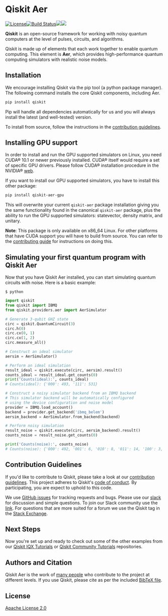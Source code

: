 # Qiskit Aer

[![License](https://img.shields.io/github/license/Qiskit/qiskit-aer.svg?style=popout-square)](https://opensource.org/licenses/Apache-2.0)[![Build Status](https://img.shields.io/travis/com/Qiskit/qiskit-aer/master.svg?style=popout-square)](https://travis-ci.com/Qiskit/qiskit-aer)[![](https://img.shields.io/github/release/Qiskit/qiskit-aer.svg?style=popout-square)](https://github.com/Qiskit/qiskit-aer/releases)[![](https://img.shields.io/pypi/dm/qiskit-aer.svg?style=popout-square)](https://pypi.org/project/qiskit-aer/)

**Qiskit** is an open-source framework for working with noisy quantum computers at the level of pulses, circuits, and algorithms.

Qiskit is made up of elements that each work together to enable quantum computing. This element is **Aer**, which provides high-performance quantum computing simulators with realistic noise models.

## Installation

We encourage installing Qiskit via the pip tool (a python package manager). The following command installs the core Qiskit components, including Aer.

```bash
pip install qiskit
```

Pip will handle all dependencies automatically for us and you will always install the latest (and well-tested) version.

To install from source, follow the instructions in the [contribution guidelines](https://github.com/Qiskit/qiskit-aer/blob/master/CONTRIBUTING.md).

## Installing GPU support

In order to install and run the GPU supported simulators on Linux, you need CUDA&reg; 10.1 or newer previously installed.
CUDA&reg; itself would require a set of specific GPU drivers. Please follow CUDA&reg; installation procedure in the NVIDIA&reg; [web](https://www.nvidia.com/drivers).

If you want to install our GPU supported simulators, you have to install this other package:

```bash
pip install qiskit-aer-gpu
```

This will overwrite your current `qiskit-aer` package installation giving you
the same functionality found in the canonical `qiskit-aer` package, plus the
ability to run the GPU supported simulators: statevector, density matrix, and unitary.

**Note**: This package is only available on x86_64 Linux. For other platforms
that have CUDA support you will have to build from source. You can refer to
the [contributing guide](https://github.com/Qiskit/qiskit-aer/blob/master/CONTRIBUTING.md#building-with-gpu-support)
for instructions on doing this.

## Simulating your first quantum program with Qiskit Aer
Now that you have Qiskit Aer installed, you can start simulating quantum circuits with noise. Here is a basic example:

```
$ python
```

```python
import qiskit
from qiskit import IBMQ
from qiskit.providers.aer import AerSimulator

# Generate 3-qubit GHZ state
circ = qiskit.QuantumCircuit(3)
circ.h(0)
circ.cx(0, 1)
circ.cx(1, 2)
circ.measure_all()

# Construct an ideal simulator
aersim = AerSimulator()

# Perform an ideal simulation
result_ideal = qiskit.execute(circ, aersim).result()
counts_ideal = result_ideal.get_counts(0)
print('Counts(ideal):', counts_ideal)
# Counts(ideal): {'000': 493, '111': 531}

# Construct a noisy simulator backend from an IBMQ backend
# This simulator backend will be automatically configured
# using the device configuration and noise model 
provider = IBMQ.load_account()
backend = provider.get_backend('ibmq_belem')
aersim_backend = AerSimulator.from_backend(backend)

# Perform noisy simulation
result_noise = qiskit.execute(circ, aersim_backend).result()
counts_noise = result_noise.get_counts(0)

print('Counts(noise):', counts_noise)
# Counts(noise): {'000': 492, '001': 6, '010': 8, '011': 14, '100': 3, '101': 14, '110': 18, '111': 469}
```

## Contribution Guidelines

If you'd like to contribute to Qiskit, please take a look at our
[contribution guidelines](https://github.com/Qiskit/qiskit-aer/blob/master/CONTRIBUTING.md). This project adheres to Qiskit's [code of conduct](https://github.com/Qiskit/qiskit-aer/blob/master/CODE_OF_CONDUCT.md). By participating, you are expect to uphold to this code.

We use [GitHub issues](https://github.com/Qiskit/qiskit-aer/issues) for tracking requests and bugs. Please use our [slack](https://qiskit.slack.com) for discussion and simple questions. To join our Slack community use the [link](https://qiskit.slack.com/join/shared_invite/zt-fybmq791-hYRopcSH6YetxycNPXgv~A#/). For questions that are more suited for a forum we use the Qiskit tag in the [Stack Exchange](https://quantumcomputing.stackexchange.com/questions/tagged/qiskit).

## Next Steps

Now you're set up and ready to check out some of the other examples from our
[Qiskit IQX Tutorials](https://github.com/Qiskit/qiskit-tutorials/tree/master/tutorials/simulators) or [Qiskit Community Tutorials](https://github.com/Qiskit/qiskit-community-tutorials/tree/master/aer) repositories.

## Authors and Citation

Qiskit Aer is the work of [many people](https://github.com/Qiskit/qiskit-aer/graphs/contributors) who contribute
to the project at different levels. If you use Qiskit, please cite as per the included [BibTeX file](https://github.com/Qiskit/qiskit/blob/master/Qiskit.bib).

## License

[Apache License 2.0](LICENSE.txt)
